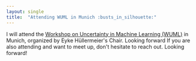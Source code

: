 ```yaml
---
layout: single
title:  "Attending WUML in Munich :busts_in_silhouette:"
---
```




I will attend the [Workshop on Uncertainty in Machine Learning (WUML)](https://sites.google.com/view/wuml2024/) in Munich, organized by Eyke Hüllermeier's Chair. Looking forward If you are also attending and want to meet up, don't hesitate to reach out. Looking forward!